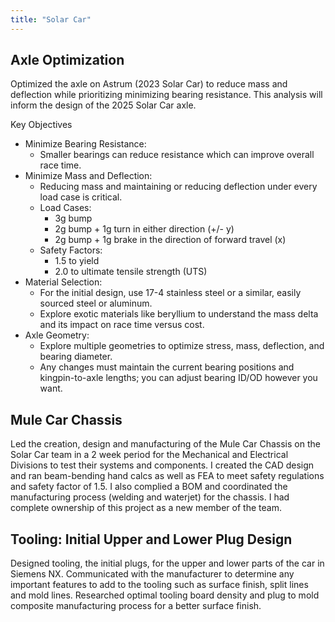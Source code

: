 ```yaml
---
title: "Solar Car"
---
```


## Axle Optimization
Optimized the axle on Astrum (2023 Solar Car) to reduce mass and deflection while prioritizing minimizing bearing resistance. This analysis will inform the design of the 2025 Solar Car axle.

Key Objectives
  - Minimize Bearing Resistance:
    - Smaller bearings can reduce resistance which can improve overall race time.
  - Minimize Mass and Deflection:
    - Reducing mass and maintaining or reducing deflection under every load case is critical.
    - Load Cases:
      - 3g bump
      - 2g bump + 1g turn in either direction (+/- y)
      - 2g bump + 1g brake in the direction of forward travel (x)
    - Safety Factors:
      - 1.5 to yield
      - 2.0 to ultimate tensile strength (UTS)
  - Material Selection:
    - For the initial design, use 17-4 stainless steel or a similar, easily sourced steel or aluminum.
    - Explore exotic materials like beryllium to understand the mass delta and its impact on race time versus cost.
  - Axle Geometry:
    - Explore multiple geometries to optimize stress, mass, deflection, and bearing diameter.
    - Any changes must maintain the current bearing positions and kingpin-to-axle lengths; you can adjust bearing ID/OD however you want.

## Mule Car Chassis
Led the creation, design and manufacturing of the Mule Car Chassis on the Solar Car team in a 2 week period for the Mechanical and Electrical Divisions to test their systems and components. I created the CAD design and ran beam-bending hand calcs as well as FEA to meet safety regulations and safety factor of 1.5. I also complied a BOM and coordinated the manufacturing process (welding and waterjet) for the chassis. I had complete ownership of this project as a new member of the team.

## Tooling: Initial Upper and Lower Plug Design 
Designed tooling, the initial plugs, for the upper and lower parts of the car in Siemens NX. Communicated with the manufacturer to determine any important features to add to the tooling such as surface finish, split lines and mold lines. Researched optimal tooling board density and plug to mold composite manufacturing process for a better surface finish.
